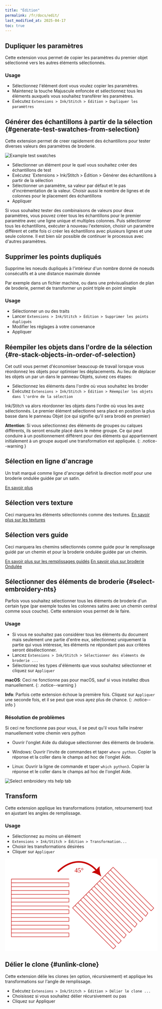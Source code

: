 ```yaml
---
title: "Édition"
permalink: /fr/docs/edit/
last_modified_at: 2025-04-17
toc: true
---
```

## Dupliquer les paramètres

Cette extension vous permet de copier les paramètres du premier objet sélectionné vers les autres éléments sélectionnés.

### Usage

* Sélectionnez l'élément dont vous voulez copier les paramètres.
* Maintenez la touche Majuscule enfoncée et sélectionnez tous les éléments auxquels vous souhaitez transférer les paramètres.
* Exécutez `Extensions > Ink/Stitch > Édition > Dupliquer les paramètres`

## Générer des échantillons à partir de la sélection {#generate-test-swatches-from-selection}

Cette extension permet de creer rapidement des échantillons pour  tester diverses valeurs des paramètres de broderie.

![Example test swatches](/assets/images/docs/test_swatches.png)

* Sélectionner un élément pour le quel vous souhaitez créer des échantillons de test
*  Exécutez `Extensions > Ink/Stitch > Édition > Générer des échantillons à partir de la sélection
*  Sélectionner un paramètre, sa valeur par défaut et le pas d'incrémentation de la valeur. Choisir aussi le nombre de lignes et de colonnes pour le placement des échantillons
*  Appliquer

Si vous souhaitez tester des combinaisons de valeurs pour deux paramètres, vous pouvez créer tous les échantillons pour le premier paramètre avec une ligne unique et multiples  colonnes. Puis sélectionner tous les échantillons, exécuter à nouveau l'extension, choisir un paramètre différent et cette fois ci créer les échantillons avec plusieurs lignes et une seule colonne. 
Il est bien sûr possible de continuer le processus avec d'autres paramètres.

## Supprimer les points dupliqués

Supprime les noeuds dupliqués à l'intérieur d'un nombre donné de noeuds consécutifs et à une distance maximale donnée

Par exemple dans un fichier machine, ou dans une prévisualisation de plan de broderie, permet de transformer un point triple en point simple

### Usage

* Sélectionner  un ou des traits 
* Lancer  `Extensions > Ink/Stitch > Édition > Supprimer les points dupliqués`
* Modifier les réglages à votre convenance
* Appliquer

## Réempiler les objets dans l'ordre de la sélection {#re-stack-objects-in-order-of-selection}

Cet outil vous permet d'économiser beaucoup de travail lorsque vous réordonnez les objets pour optimiser les déplacements. Au lieu de déplacer les objets un par un dans le panneau Objets, suivez ces étapes:

* Sélectionnez les éléments dans l'ordre où vous souhaitez les broder
* Exécutez `Extensions > Ink/Stitch > Édition > Réempiler les objets dans l'ordre de la sélection`

Ink/Stitch va alors réordonner les objets dans l'ordre où vous les avez sélectionnés. Le premier élément sélectionné sera placé en position la plus basse dans le panneau Objet (ce qui signifie qu'il sera brodé en premier)

**Attention**:  Si vous sélectionnez des éléments de groupes ou calques différents, ils seront ensuite placé dans le même groupe. Ce qui peut conduire à un positionnement différent pour des  éléments qui appartiennent initialement à un groupe auquel une transformation est appliquée.
{: .notice--warning }

## Sélection en ligne d'ancrage

Un trait marqué comme ligne d'ancrage définit la direction motif pour une broderie ondulée guidée par un satin.

[En savoir plus](/fr/docs/stitches/ripple-stitch/#guidage-satin)

## Sélection vers texture

 Ceci marquera les éléments sélectionnés comme des textures.
[En savoir plus sur les textures](/fr/docs/stitches/patterns/)

## Sélection vers guide

Ceci marquera les chemins sélectionnés comme guide  pour le remplissage guidé par un chemin et pour la broderie ondulée guidée par un chemin.

[En savoir plus sur les remplissages guidés](/fr/docs/stitches/guided-fill/)
[En savoir plus sur broderie Ondulée](/fr/docs/stitches/ripple-fill/)

##  Sélectionner des éléments de broderie {#select-embroidery-nts}

Parfois vous souhaitez sélectionner tous les éléments de broderie d'un certain type (par exemple toutes les colonnes satins avec un chemin central comme sous couche). Cette extension vous permet de le faire.

### Usage

* Si vous ne souhaitez pas considérer tous les éléments du document mais seulement une partie d'entre eux, sélectionnez uniquement la partie qui vous intéresse, les éléments ne répondant pas aux critères seront désélectionner.
* Lancez `Extensions > Ink/Stitch > Sélectionner des éléments de broderie ...`
* Sélectionnez les types d'éléments que vous souhaitez sélectionner et cliquez sur `Appliquer`

**macOS**: Ceci ne fonctionne pas pour macOS, sauf si vous installez dbus manuellement.
{: .notice--warning }

**Info**: Parfois cette extension échoue la première fois.  Cliquez sur `Appliquer` une seconde fois, et il se peut que vous ayez plus de chance. 
{: .notice--info }

### Résolution de problèmes

Si ceci ne fonctionne pas pour vous, il se peut qu'il vous faille insérer manuellement votre chemin vers python


* Ouvrir l'onglet Aide du dialogue sélectionner des éléments de broderie.

* Windows: Ouvrir l'invite de commandes et  taper `where python`. Copier la réponse et la coller dans le champs ad hoc de l'onglet Aide.

* Linux: Ouvrir la ligne  de commande et taper `which python3`. Copier la réponse et le coller dans le champs ad hoc de l'onglet Aide.

![Select embroidery nts help tab](/assets/images/docs/en/select_nts_help.png)

## Transform

Cette extension applique les transformations (rotation,  retournement) tout en ajustant les angles de remplissage.

### Usage

* Sélectionnez au moins un élément 
* `Extensions > Ink/Stitch > Édition > Transformation...`
* Choisir les transformations désirées
* Cliquer sur  `Appliquer`

![Fill  transformed by 45 degrees, fill angle adapted](/assets/images/docs/transform.png)

## Délier le clone {#unlink-clone}

Cette extension délie les clones  (en option, récursivement)  et applique les transformations sur l'angle de remplissage.

* Exécutez  `Extensions > Ink/Stitch > Édition > Délier le clone ...`
* Choisissez si vous souhaitez délier récursivement ou pas
* Cliquez sur Appliquer
